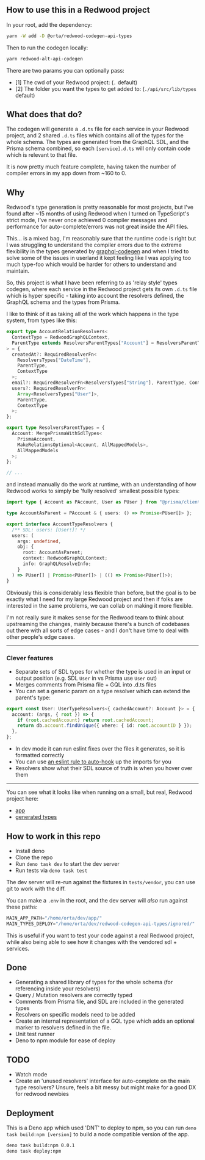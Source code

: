 ## How to use this in a Redwood project

In your root, add the dependency:

```sh
yarn -W add -D @orta/redwood-codegen-api-types
```

Then to run the codegen locally:

```sh
yarn redwood-alt-api-codegen
```

There are two params you can optionally pass:

- [1] The cwd of your Redwood project: (`.` default)
- [2] The folder you want the types to get added to: (`./api/src/lib/types` default)

## What does that do?

The codegen will generate a `.d.ts` file for each service in your Redwood project, and 2 shared `.d.ts` files which contains all of the types for the whole schema. The types are generated from the GraphQL SDL, and the Prisma schema combined, so each `[service].d.ts` will only contain code which is relevant to that file.

It is now pretty much feature complete, having taken the number of compiler errors in my app down from ~160 to 0.

## Why

Redwood's type generation is pretty reasonable for most projects, but I've found after ~15 months of using Redwood when I turned on TypeScript's strict mode, I've never once achieved 0 compiler messages and performance for auto-complete/errors was not great inside the API files.

This... is a mixed bag, I'm reasonably sure that the runtime code is right but I was struggling to understand the compiler errors due to the extreme flexibility in the types generated by [graphql-codegen](https://the-guild.dev/graphql/codegen) and when I tried to solve some of the issues in userland it kept feeling like I was applying too much type-foo which would be harder for others to understand and maintain.

So, this project is what I have been referring to as 'relay style' types codegen, where each service in the Redwood project gets its own `.d.ts` file which is hyper specific - taking into account the resolvers defined, the GraphQL schema and the types from Prisma.

I like to think of it as taking all of the work which happens in the type system, from types like this:

```ts
export type AccountRelationResolvers<
  ContextType = RedwoodGraphQLContext,
  ParentType extends ResolversParentTypes["Account"] = ResolversParentTypes["Account"]
> = {
  createdAt?: RequiredResolverFn<
    ResolversTypes["DateTime"],
    ParentType,
    ContextType
  >;
  email?: RequiredResolverFn<ResolversTypes["String"], ParentType, ContextType>;
  users?: RequiredResolverFn<
    Array<ResolversTypes["User"]>,
    ParentType,
    ContextType
  >;
};

export type ResolversParentTypes = {
  Account: MergePrismaWithSdlTypes<
    PrismaAccount,
    MakeRelationsOptional<Account, AllMappedModels>,
    AllMappedModels
  >;
};

// ...
```

and instead manually do the work at runtime, with an understanding of how Redwood works to simply be 'fully resolved' smallest possible types:

```ts
import type { Account as PAccount, User as PUser } from "@prisma/client";

type AccountAsParent = PAccount & { users: () => Promise<PUser[]> };

export interface AccountTypeResolvers {
  /** SDL: users: [User!]! */
  users: (
    args: undefined,
    obj: {
      root: AccountAsParent;
      context: RedwoodGraphQLContext;
      info: GraphQLResolveInfo;
    }
  ) => PUser[] | Promise<PUser[]> | (() => Promise<PUser[]>);
}
```

Obviously this is considerably less flexible than before, but the goal is to be exactly what I need for my large Redwood project and then if folks are interested in the same problems, we can collab on making it more flexible.

I'm not really sure it makes sense for the Redwood team to think about upstreaming the changes, mainly because there's a bunch of codebases out there with all sorts of edge cases - and I don't have time to deal with other people's edge cases.

---

### Clever features

- Separate sets of SDL types for whether the type is used in an input or output position (e.g. SDL `User` in vs Prisma use `User` out)
- Merges comments from Prisma file + GQL into .d.ts files
- You can set a generic param on a type resolver which can extend the parent's type:

```ts
export const User: UserTypeResolvers<{ cachedAccount?: Account }> = {
  account: (args, { root }) => {
    if (root.cachedAccount) return root.cachedAccount;
    return db.account.findUnique({ where: { id: root.accountID } });
  },
};
```

- In dev mode it can run eslint fixes over the files it generates, so it is formatted correctly
- You can use [an eslint rule to auto-hook](https://community.redwoodjs.com/t/custom-eslint-rules-in-redwood/4379) up the imports for you
- Resolvers show what their SDL source of truth is when you hover over them

---

You can see what it looks like when running on a small, but real, Redwood project here:

- [app](tests/vendor/soccersage.io-main)
- [generated types](tests/vendor/soccersage-output)

## How to work in this repo

- Install deno
- Clone the repo
- Run `deno task dev` to start the dev server
- Run tests via `deno task test`

The dev server will re-run against the fixtures in `tests/vendor`, you can use git to work with the diff.

You can make a `.env` in the root, and the dev server will _also_ run against these paths:

```s
MAIN_APP_PATH="/home/orta/dev/app/"
MAIN_TYPES_DEPLOY="/home/orta/dev/redwood-codegen-api-types/ignored/"
```

This is useful if you want to test your code against a real Redwood project, while also being able to see how it changes with the vendored sdl + services.

## Done

- Generating a shared library of types for the whole schema (for referencing inside your resolvers)
- Query / Mutation resolvers are correctly typed
- Comments from Prisma file, and SDL are included in the generated types
- Resolvers on specific models need to be added
- Create an internal representation of a GQL type which adds an optional marker to resolvers defined in the file.
- Unit test runner
- Deno to npm module for ease of deploy

## TODO

- Watch mode
- Create an 'unused resolvers' interface for auto-complete on the main type resolvers? Unsure, feels a bit messy but might make for a good DX for redwood newbies

## Deployment

This is a Deno app which used 'DNT' to deploy to npm, so you can run `deno task build:npm [version]` to build a node compatible version of the app.

```sh
deno task build:npm 0.0.1
deno task deploy:npm
```
